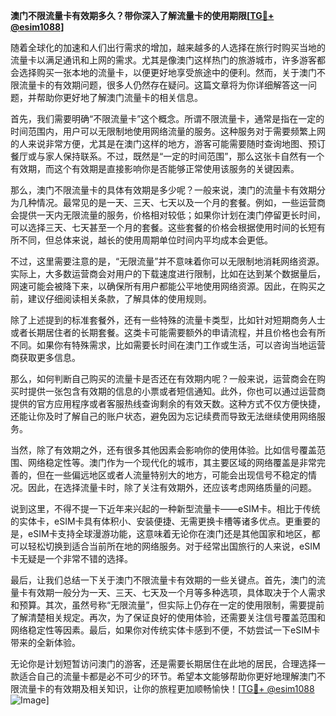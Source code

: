 **澳门不限流量卡有效期多久？带你深入了解流量卡的使用期限[[TG💪+ @esim1088](https://t.me/s/esim1088)]**

随着全球化的加速和人们出行需求的增加，越来越多的人选择在旅行时购买当地的流量卡以满足通讯和上网的需求。尤其是像澳门这样热门的旅游城市，许多游客都会选择购买一张本地的流量卡，以便更好地享受旅途中的便利。然而，关于澳门不限流量卡的有效期问题，很多人仍然存在疑问。这篇文章将为你详细解答这一问题，并帮助你更好地了解澳门流量卡的相关信息。

首先，我们需要明确“不限流量卡”这个概念。所谓不限流量卡，通常是指在一定的时间范围内，用户可以无限制地使用网络流量的服务。这种服务对于需要频繁上网的人来说非常方便，尤其是在澳门这样的地方，游客可能需要随时查询地图、预订餐厅或与家人保持联系。不过，既然是“一定的时间范围”，那么这张卡自然有一个有效期，而这个有效期是直接影响你是否能够正常使用该服务的关键因素。

那么，澳门不限流量卡的具体有效期是多少呢？一般来说，澳门的流量卡有效期分为几种情况。最常见的是一天、三天、七天以及一个月的套餐。例如，一些运营商会提供一天内无限流量的服务，价格相对较低；如果你计划在澳门停留更长时间，可以选择三天、七天甚至一个月的套餐。这些套餐的价格会根据使用时间的长短有所不同，但总体来说，越长的使用周期单位时间内平均成本会更低。

不过，这里需要注意的是，“无限流量”并不意味着你可以无限制地消耗网络资源。实际上，大多数运营商会对用户的下载速度进行限制，比如在达到某个数据量后，网速可能会被降下来，以确保所有用户都能公平地使用网络资源。因此，在购买之前，建议仔细阅读相关条款，了解具体的使用规则。

除了上述提到的标准套餐外，还有一些特殊的流量卡类型，比如针对短期商务人士或者长期居住者的长期套餐。这类卡可能需要额外的申请流程，并且价格也会有所不同。如果你有特殊需求，比如需要长时间在澳门工作或生活，可以咨询当地运营商获取更多信息。

那么，如何判断自己购买的流量卡是否还在有效期内呢？一般来说，运营商会在购买时提供一张包含有效期的信息的小票或者短信通知。此外，你也可以通过运营商提供的官方应用程序或者客服热线查询剩余的有效天数。这种方式不仅方便快捷，还能让你及时了解自己的账户状态，避免因为忘记续费而导致无法继续使用网络服务。

当然，除了有效期之外，还有很多其他因素会影响你的使用体验。比如信号覆盖范围、网络稳定性等。澳门作为一个现代化的城市，其主要区域的网络覆盖是非常完善的，但在一些偏远地区或者人流量特别大的地方，可能会出现信号不稳定的情况。因此，在选择流量卡时，除了关注有效期外，还应该考虑网络质量的问题。

说到这里，不得不提一下近年来兴起的一种新型流量卡——eSIM卡。相比于传统的实体卡，eSIM卡具有体积小、安装便捷、无需更换卡槽等诸多优点。更重要的是，eSIM卡支持全球漫游功能，这意味着无论你在澳门还是其他国家和地区，都可以轻松切换到适合当前所在地的网络服务。对于经常出国旅行的人来说，eSIM卡无疑是一个非常不错的选择。

最后，让我们总结一下关于澳门不限流量卡有效期的一些关键点。首先，澳门的流量卡有效期一般分为一天、三天、七天及一个月等多种选项，具体取决于个人需求和预算。其次，虽然号称“无限流量”，但实际上仍存在一定的使用限制，需要提前了解清楚相关规定。再次，为了保证良好的使用体验，还需要关注信号覆盖范围和网络稳定性等因素。最后，如果你对传统实体卡感到不便，不妨尝试一下eSIM卡带来的全新体验。

无论你是计划短暂访问澳门的游客，还是需要长期居住在此地的居民，合理选择一款适合自己的流量卡都是必不可少的环节。希望本文能够帮助你更好地理解澳门不限流量卡的有效期及相关知识，让你的旅程更加顺畅愉快！[[TG💪+ @esim1088](https://t.me/s/esim1088) ![Image](https://i.postimg.cc/4NQfJmqS/Snipaste-2025-05-13-00-14-12.png)]